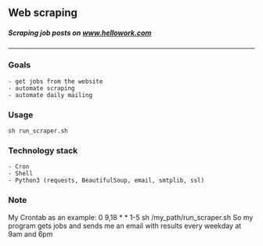 ## Web scraping
##### _Scraping job posts on www.hellowork.com_
---
### Goals
    - get jobs from the website
    - automate scraping
    - automate daily mailing

### Usage
    sh run_scraper.sh
    
### Technology stack
    - Cron
    - Shell
    - Python3 (requests, BeautifulSoup, email, smtplib, ssl)

### Note
My Crontab as an example: 0  9,18  *  *  1-5  sh /my_path/run_scraper.sh
So my program gets jobs and sends me an email with results every weekday at 9am and 6pm